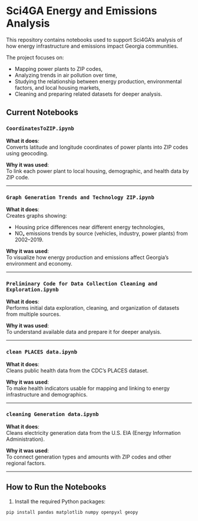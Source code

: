 # Sci4GA Energy and Emissions Analysis

This repository contains notebooks used to support Sci4GA’s analysis of how energy infrastructure and emissions impact Georgia communities.

The project focuses on:
- Mapping power plants to ZIP codes,
- Analyzing trends in air pollution over time,
- Studying the relationship between energy production, environmental factors, and local housing markets,
- Cleaning and preparing related datasets for deeper analysis.

## Current Notebooks

### `CoordinatesToZIP.ipynb`
**What it does**:  
Converts latitude and longitude coordinates of power plants into ZIP codes using geocoding.

**Why it was used**:  
To link each power plant to local housing, demographic, and health data by ZIP code.

---

### `Graph Generation Trends and Technology ZIP.ipynb`
**What it does**:  
Creates graphs showing:
- Housing price differences near different energy technologies,
- NOₓ emissions trends by source (vehicles, industry, power plants) from 2002–2019.

**Why it was used**:  
To visualize how energy production and emissions affect Georgia’s environment and economy.

---

### `Preliminary Code for Data Collection Cleaning and Exploration.ipynb`
**What it does**:  
Performs initial data exploration, cleaning, and organization of datasets from multiple sources.

**Why it was used**:  
To understand available data and prepare it for deeper analysis.

---

### `clean PLACES data.ipynb`
**What it does**:  
Cleans public health data from the CDC’s PLACES dataset.

**Why it was used**:  
To make health indicators usable for mapping and linking to energy infrastructure and demographics.

---

### `cleaning Generation data.ipynb`
**What it does**:  
Cleans electricity generation data from the U.S. EIA (Energy Information Administration).

**Why it was used**:  
To connect generation types and amounts with ZIP codes and other regional factors.

---

## How to Run the Notebooks

1. Install the required Python packages:
```bash
pip install pandas matplotlib numpy openpyxl geopy
